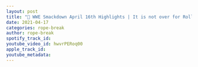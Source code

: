 ```yaml
---
layout: post
title: "🔴 WWE Smackdown April 16th Highlights | It is not over for Rollins & Cesaro | Review"
date: 2021-04-17
categories: rope-break
author: rope-break
spotify_track_id: 
youtube_video_id: hwvrPERoq00
apple_track_id: 
youtube_metadata: 
---
```

